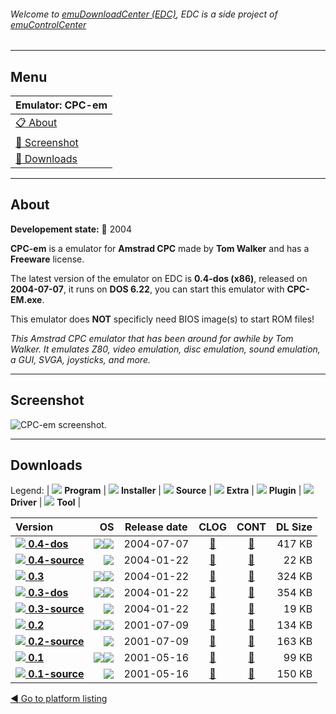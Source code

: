 ###### Welcome to [emuDownloadCenter (EDC)](https://github.com/PhoenixInteractiveNL/emuDownloadCenter/wiki/), EDC is a side project of [emuControlCenter](https://github.com/PhoenixInteractiveNL/emuControlCenter/wiki/)
***
## Menu
| **Emulator: CPC-em** |
|:---------|
| [:clipboard: About](#about) |
| [:sunrise: Screenshot](#screenshot) |
| [:floppy_disk: Downloads](#downloads) |
***
## About
**Developement state:** :red_circle: 2004

**CPC-em** is a emulator for **Amstrad CPC** made by **Tom Walker** and has a **Freeware** license.

The latest version of the emulator on EDC is **0.4-dos (x86)**, released on **2004-07-07**, it runs on **DOS 6.22**, you can start this emulator with **CPC-EM.exe**.

This emulator does **NOT** specificly need BIOS image(s) to start ROM files!

_This Amstrad CPC emulator that has been around for awhile by Tom Walker. It emulates Z80, video emulation, disc emulation, sound emulation, a GUI, SVGA, joysticks, and more._
***
## Screenshot
![](https://raw.githubusercontent.com/PhoenixInteractiveNL/emuDownloadCenter/master/hooks/cpcem/emulator_screen_01.jpg "CPC-em screenshot.")
***
## Downloads
Legend: | 
![](https://raw.githubusercontent.com/wiki/PhoenixInteractiveNL/emuDownloadCenter/images_misc/icon_program_24.png) **Program** | 
![](https://raw.githubusercontent.com/wiki/PhoenixInteractiveNL/emuDownloadCenter/images_misc/icon_installer_24.png) **Installer** | 
![](https://raw.githubusercontent.com/wiki/PhoenixInteractiveNL/emuDownloadCenter/images_misc/icon_source_code_24.png) **Source** | 
![](https://raw.githubusercontent.com/wiki/PhoenixInteractiveNL/emuDownloadCenter/images_misc/icon_extra_24.png) **Extra** | 
![](https://raw.githubusercontent.com/wiki/PhoenixInteractiveNL/emuDownloadCenter/images_misc/icon_plugin_24.png) **Plugin** | 
![](https://raw.githubusercontent.com/wiki/PhoenixInteractiveNL/emuDownloadCenter/images_misc/icon_driver_24.png) **Driver** | 
![](https://raw.githubusercontent.com/wiki/PhoenixInteractiveNL/emuDownloadCenter/images_misc/icon_tool_24.png) **Tool** | 
 
| Version | OS | Release date | CLOG | CONT | DL Size |
|:--------|---:|:------------:|:----:|:----:|--------:|
| [![](https://raw.githubusercontent.com/wiki/PhoenixInteractiveNL/emuDownloadCenter/images_misc/icon_program_24.png) **0.4-dos**](https://github.com/PhoenixInteractiveNL/edc-repo0006/raw/master/cpcem/0.4-dos.7z) | ![](https://raw.githubusercontent.com/wiki/PhoenixInteractiveNL/emuDownloadCenter/images_misc/logo_dos_24.png)![](https://raw.githubusercontent.com/wiki/PhoenixInteractiveNL/emuDownloadCenter/images_misc/icon_32-bit_24.png) | 2004-07-07 | [:page_facing_up:](https://github.com/PhoenixInteractiveNL/edc-repo0006/blob/master/cpcem/0.4-dos_changelog.txt) | [:mag_right:](https://github.com/PhoenixInteractiveNL/edc-repo0006/blob/master/cpcem/0.4-dos_contents.txt) | 417 KB |
| [![](https://raw.githubusercontent.com/wiki/PhoenixInteractiveNL/emuDownloadCenter/images_misc/icon_source_code_24.png) **0.4-source**](https://github.com/PhoenixInteractiveNL/edc-repo0006/raw/master/cpcem/0.4-source.7z) | ![](https://raw.githubusercontent.com/wiki/PhoenixInteractiveNL/emuDownloadCenter/images_misc/icon_32-bit_24.png) | 2004-01-22 | [:page_facing_up:](https://github.com/PhoenixInteractiveNL/edc-repo0006/blob/master/cpcem/0.4-source_changelog.txt) | [:mag_right:](https://github.com/PhoenixInteractiveNL/edc-repo0006/blob/master/cpcem/0.4-source_contents.txt) | 22 KB |
| [![](https://raw.githubusercontent.com/wiki/PhoenixInteractiveNL/emuDownloadCenter/images_misc/icon_program_24.png) **0.3**](https://github.com/PhoenixInteractiveNL/edc-repo0006/raw/master/cpcem/0.3.7z) | ![](https://raw.githubusercontent.com/wiki/PhoenixInteractiveNL/emuDownloadCenter/images_misc/logo_windows_24.png)![](https://raw.githubusercontent.com/wiki/PhoenixInteractiveNL/emuDownloadCenter/images_misc/icon_32-bit_24.png) | 2004-01-22 | [:page_facing_up:](https://github.com/PhoenixInteractiveNL/edc-repo0006/blob/master/cpcem/0.3_changelog.txt) | [:mag_right:](https://github.com/PhoenixInteractiveNL/edc-repo0006/blob/master/cpcem/0.3_contents.txt) | 324 KB |
| [![](https://raw.githubusercontent.com/wiki/PhoenixInteractiveNL/emuDownloadCenter/images_misc/icon_program_24.png) **0.3-dos**](https://github.com/PhoenixInteractiveNL/edc-repo0006/raw/master/cpcem/0.3-dos.7z) | ![](https://raw.githubusercontent.com/wiki/PhoenixInteractiveNL/emuDownloadCenter/images_misc/logo_dos_24.png)![](https://raw.githubusercontent.com/wiki/PhoenixInteractiveNL/emuDownloadCenter/images_misc/icon_32-bit_24.png) | 2004-01-22 | [:page_facing_up:](https://github.com/PhoenixInteractiveNL/edc-repo0006/blob/master/cpcem/0.3-dos_changelog.txt) | [:mag_right:](https://github.com/PhoenixInteractiveNL/edc-repo0006/blob/master/cpcem/0.3-dos_contents.txt) | 354 KB |
| [![](https://raw.githubusercontent.com/wiki/PhoenixInteractiveNL/emuDownloadCenter/images_misc/icon_source_code_24.png) **0.3-source**](https://github.com/PhoenixInteractiveNL/edc-repo0006/raw/master/cpcem/0.3-source.7z) | ![](https://raw.githubusercontent.com/wiki/PhoenixInteractiveNL/emuDownloadCenter/images_misc/icon_32-bit_24.png) | 2004-01-22 | [:page_facing_up:](https://github.com/PhoenixInteractiveNL/edc-repo0006/blob/master/cpcem/0.3-source_changelog.txt) | [:mag_right:](https://github.com/PhoenixInteractiveNL/edc-repo0006/blob/master/cpcem/0.3-source_contents.txt) | 19 KB |
| [![](https://raw.githubusercontent.com/wiki/PhoenixInteractiveNL/emuDownloadCenter/images_misc/icon_program_24.png) **0.2**](https://github.com/PhoenixInteractiveNL/edc-repo0006/raw/master/cpcem/0.2.7z) | ![](https://raw.githubusercontent.com/wiki/PhoenixInteractiveNL/emuDownloadCenter/images_misc/logo_dos_24.png)![](https://raw.githubusercontent.com/wiki/PhoenixInteractiveNL/emuDownloadCenter/images_misc/icon_32-bit_24.png) | 2001-07-09 | [:page_facing_up:](https://github.com/PhoenixInteractiveNL/edc-repo0006/blob/master/cpcem/0.2_changelog.txt) | [:mag_right:](https://github.com/PhoenixInteractiveNL/edc-repo0006/blob/master/cpcem/0.2_contents.txt) | 134 KB |
| [![](https://raw.githubusercontent.com/wiki/PhoenixInteractiveNL/emuDownloadCenter/images_misc/icon_source_code_24.png) **0.2-source**](https://github.com/PhoenixInteractiveNL/edc-repo0006/raw/master/cpcem/0.2-source.7z) | ![](https://raw.githubusercontent.com/wiki/PhoenixInteractiveNL/emuDownloadCenter/images_misc/icon_32-bit_24.png) | 2001-07-09 | [:page_facing_up:](https://github.com/PhoenixInteractiveNL/edc-repo0006/blob/master/cpcem/0.2-source_changelog.txt) | [:mag_right:](https://github.com/PhoenixInteractiveNL/edc-repo0006/blob/master/cpcem/0.2-source_contents.txt) | 163 KB |
| [![](https://raw.githubusercontent.com/wiki/PhoenixInteractiveNL/emuDownloadCenter/images_misc/icon_program_24.png) **0.1**](https://github.com/PhoenixInteractiveNL/edc-repo0006/raw/master/cpcem/0.1.7z) | ![](https://raw.githubusercontent.com/wiki/PhoenixInteractiveNL/emuDownloadCenter/images_misc/logo_dos_24.png)![](https://raw.githubusercontent.com/wiki/PhoenixInteractiveNL/emuDownloadCenter/images_misc/icon_32-bit_24.png) | 2001-05-16 | [:page_facing_up:](https://github.com/PhoenixInteractiveNL/edc-repo0006/blob/master/cpcem/0.1_changelog.txt) | [:mag_right:](https://github.com/PhoenixInteractiveNL/edc-repo0006/blob/master/cpcem/0.1_contents.txt) | 99 KB |
| [![](https://raw.githubusercontent.com/wiki/PhoenixInteractiveNL/emuDownloadCenter/images_misc/icon_source_code_24.png) **0.1-source**](https://github.com/PhoenixInteractiveNL/edc-repo0006/raw/master/cpcem/0.1-source.7z) | ![](https://raw.githubusercontent.com/wiki/PhoenixInteractiveNL/emuDownloadCenter/images_misc/icon_32-bit_24.png) | 2001-05-16 | [:page_facing_up:](https://github.com/PhoenixInteractiveNL/edc-repo0006/blob/master/cpcem/0.1-source_changelog.txt) | [:mag_right:](https://github.com/PhoenixInteractiveNL/edc-repo0006/blob/master/cpcem/0.1-source_contents.txt) | 150 KB |

[:arrow_backward: Go to platform listing](https://github.com/PhoenixInteractiveNL/emuDownloadCenter/wiki/EDC-Platform-List)
